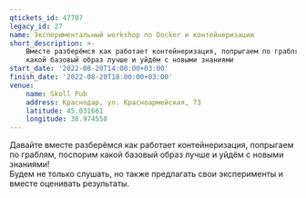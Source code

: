 ```yaml
---
qtickets_id: 47707
legacy_id: 27
name: Экспериментальный workshop по Docker и контейнеризации
short_description: >-
    Вместе разберёмся как работает контейнеризация, попрыгаем по граблям, поспорим
    какой базовый образ лучше и уйдём с новыми знаниями
start_date: '2022-08-20T14:00:00+03:00'
finish_date: '2022-08-20T18:00:00+03:00'
venue:
    name: Skoll Pub
    address: Краснодар, ул. Красноармейская, 73
    latitude: 45.031661
    longitude: 38.974558
---
```


Давайте вместе разберёмся как работает контейнеризация, попрыгаем по граблям, поспорим какой базовый образ лучше и уйдём с новыми знаниями!  
Будем не только слушать, но также предлагать свои эксперименты и вместе оценивать результаты.
